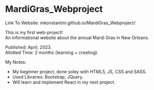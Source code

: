 # MardiGras_Webproject
Link To Website: mkonstantini.github.io/MardiGras_Webproject/  

This is my first web-project!  
An informational website about the annual Mardi Gras in New Orleans.  

Published: April, 2023.  
Allotted Time: 2 months (learning + creating).  

My Notes:
- My beginner project, done soley with HTML5, JS, CSS and SASS.
- Used Libraries: Bootstrap, JQuery. 
- Will learn and implement React in my next project.
